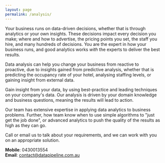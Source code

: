 ```yaml
---
layout: page
permalink: /analysis/
---
```


Your business runs on data-driven decisions, whether that is through analytics or your own insights.
These decisions impact every decision you make; where and how to advertise, the pricing points you set, the staff you hire, and many hundreds of decisions.
You are the expert in how your business runs, and good analytics works *with* the experts to deliver the best results.

Data analysis can help you change your business from reactive to proactive, due to insights gained from predictive analysis,
whether that is predicting the occupancy rate of your hotel, analysing staffing levels, or gaining insight from external data.

Gain insight from your data, by using best-practice and leading techniques on your company's data.
Our analysis is driven by your domain knowledge and business questions, meaning the results will lead to action. 

Our team has extensive expertise in applying data analytics to business problems.
Further, how team know when to use simple algorithms to "just get the job done", or advanced analytics to push the quality of the results as high as they can go.


Call or email us to talk about your requirements, and we can work with you on an appropriate solution.


**Mobile**: 0430013554
<br>
**Email**: contact@datapipeline.com.au
